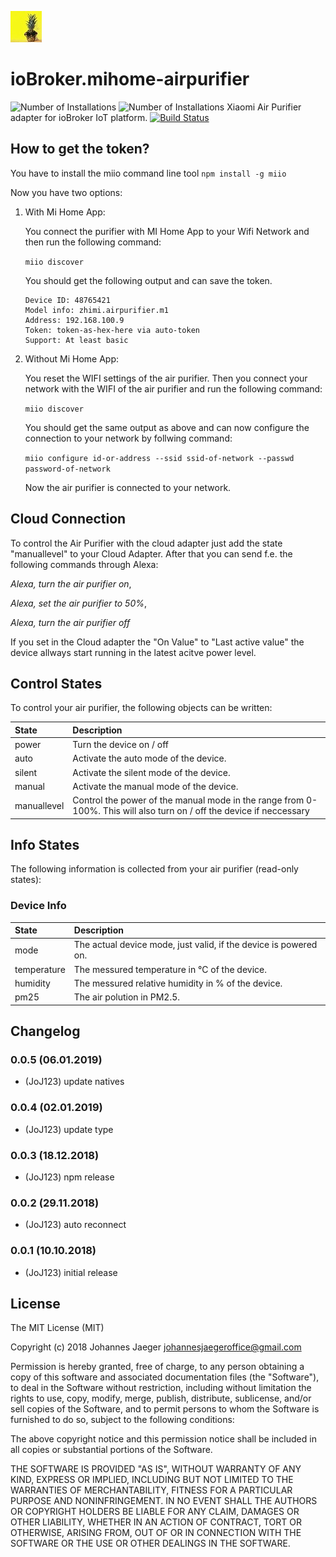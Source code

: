 ![Logo](admin/mihome-airpurifier.png)
# ioBroker.mihome-airpurifier
![Number of Installations](http://iobroker.live/badges/mihome-airpurifier-installed.svg) ![Number of Installations](http://iobroker.live/badges/mihome-airpurifier-stable.svg) 
Xiaomi Air Purifier adapter for ioBroker IoT platform.
[![Build Status](https://travis-ci.org/JoJ123/ioBroker.mihome-airpurifier.svg?branch=master)](https://travis-ci.org/JoJ123/ioBroker.mihome-airpurifier)

## How to get the token?
You have to install the miio command line tool
`npm install -g miio`

Now you have two options:
1. With Mi Home App:

    You connect the purifier with MI Home App to your Wifi Network and then run the following command:

    `miio discover`

    You should get the following output and can save the token.

    ```
    Device ID: 48765421
    Model info: zhimi.airpurifier.m1
    Address: 192.168.100.9
    Token: token-as-hex-here via auto-token
    Support: At least basic
    ```

2. Without Mi Home App:

    You reset the WIFI settings of the air purifier. Then you connect your network with the WIFI of the air purifier and run the following command:

    `miio discover`

    You should get the same output as above and can now configure the connection to your network by follwing command:

    `miio configure id-or-address --ssid ssid-of-network --passwd password-of-network`

    Now the air purifier is connected to your network.

## Cloud Connection
To control the Air Purifier with the cloud adapter just add the state "manuallevel" to your Cloud Adapter. After that you can send f.e. the following commands through Alexa:

*Alexa, turn the air purifier on*,

*Alexa, set the air purifier to 50%*,

*Alexa, turn the air purifier off*

If you set in the Cloud adapter the "On Value" to "Last active value" the device allways start running in the latest acitve power level.


## Control States
To control your air purifier, the following objects can be written:

| State          | Description |
| :---           | :---        |
| power          | Turn the device on / off  |
| auto           | Activate the auto mode of the device. |
| silent         | Activate the silent mode of the device. |
| manual         | Activate the manual mode of the device. |
| manuallevel    | Control the power of the manual mode in the range from 0-100%. This will also turn on / off the device if neccessary |

## Info States
The following information is collected from your air purifier (read-only states):

### Device Info

| State       | Description |
| :---        | :---        |
| mode        | The actual device mode, just valid, if the device is powered on. |
| temperature | The messured temperature in °C of the device. |
| humidity    | The messured relative humidity in % of the device. |
| pm25        | The air polution in PM2.5. |

## Changelog
### 0.0.5 (06.01.2019)
* (JoJ123) update natives

### 0.0.4 (02.01.2019)
* (JoJ123) update type

### 0.0.3 (18.12.2018)
* (JoJ123) npm release

### 0.0.2 (29.11.2018)
* (JoJ123) auto reconnect

### 0.0.1 (10.10.2018)
* (JoJ123) initial release

## License
The MIT License (MIT)

Copyright (c) 2018 Johannes Jaeger <johannesjaegeroffice@gmail.com>

Permission is hereby granted, free of charge, to any person obtaining a copy
of this software and associated documentation files (the "Software"), to deal
in the Software without restriction, including without limitation the rights
to use, copy, modify, merge, publish, distribute, sublicense, and/or sell
copies of the Software, and to permit persons to whom the Software is
furnished to do so, subject to the following conditions:

The above copyright notice and this permission notice shall be included in
all copies or substantial portions of the Software.

THE SOFTWARE IS PROVIDED "AS IS", WITHOUT WARRANTY OF ANY KIND, EXPRESS OR
IMPLIED, INCLUDING BUT NOT LIMITED TO THE WARRANTIES OF MERCHANTABILITY,
FITNESS FOR A PARTICULAR PURPOSE AND NONINFRINGEMENT. IN NO EVENT SHALL THE
AUTHORS OR COPYRIGHT HOLDERS BE LIABLE FOR ANY CLAIM, DAMAGES OR OTHER
LIABILITY, WHETHER IN AN ACTION OF CONTRACT, TORT OR OTHERWISE, ARISING FROM,
OUT OF OR IN CONNECTION WITH THE SOFTWARE OR THE USE OR OTHER DEALINGS IN
THE SOFTWARE.
